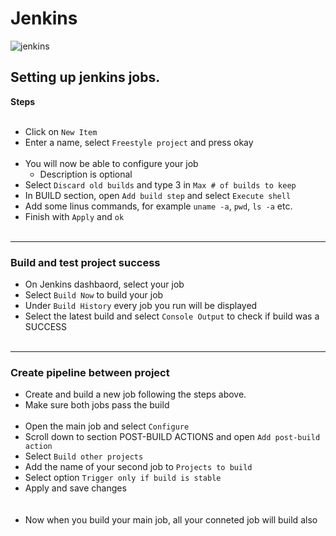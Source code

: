 # Jenkins


![jenkins](https://user-images.githubusercontent.com/86292184/127477136-859476bd-3f40-4d39-8a69-c4c9fd7501f7.png)


## Setting up jenkins jobs.
**Steps**
<br> </br>
- Click on `New Item`
- Enter a name, select `Freestyle project` and press okay
<br> </br>
- You will now be able to configure your job
	- Description is optional
- Select `Discard old builds` and type 3 in `Max # of builds to keep `
- In BUILD section, open `Add build step` and select `Execute shell`
- Add some linus commands, for example `uname -a`, `pwd`, `ls -a` etc.
- Finish with `Apply` and `ok`
<br> </br>
- -----------------------------------
### Build and test project success

- On Jenkins dashbaord, select your job
- Select `Build Now` to build your job
- Under `Build History` every job you run will be displayed
- Select the latest build and select `Console Output` to check if build was  a 	SUCCESS
<br> </br>
- -----------------------------------
### Create pipeline between project

- Create and build a new job following the steps above.
- Make sure both jobs pass the build
<br> </br>
- Open the main job and select `Configure` 
- Scroll down to section POST-BUILD ACTIONS and open `Add post-build action`
- Select `Build other projects` 
- Add the name of your second job to `Projects to build`
- Select option `Trigger only if build is stable`
- Apply and save changes	
<br> </br>
- Now when you build your main job, all your conneted job will build also